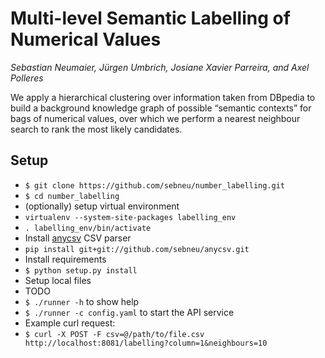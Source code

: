 # Multi-level Semantic Labelling of Numerical Values
*Sebastian Neumaier, Jürgen Umbrich, Josiane Xavier Parreira, and Axel Polleres*

We apply a hierarchical clustering over information taken from DBpedia to build a background knowledge graph of possible “semantic contexts” for bags of numerical values, over which we perform a nearest neighbour search to rank the most likely candidates.

## Setup
* `$ git clone https://github.com/sebneu/number_labelling.git`
* `$ cd number_labelling`
* (optionally) setup virtual environment
* `virtualenv --system-site-packages labelling_env`
* `. labelling_env/bin/activate`
* Install [anycsv](https://github.com/sebneu/anycsv) CSV parser
* `pip install git+git://github.com/sebneu/anycsv.git`
* Install requirements 
* `$ python setup.py install`
* Setup local files
* TODO
* `$ ./runner -h`  to show help
* `$ ./runner -c config.yaml`  to start the API service
* Example curl request:
* `$ curl -X POST -F csv=@/path/to/file.csv http://localhost:8081/labelling?column=1&neighbours=10`
